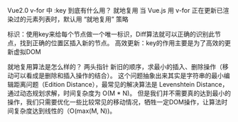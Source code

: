 Vue2.0 v-for 中 :key 到底有什么用？
就地复用
当 Vue.js 用 v-for 正在更新已渲染过的元素列表时，默认用 “就地复用” 策略

标识：使用key来给每个节点做一个唯一标识，Diff算法就可以正确的识别此节点，找到正确的位置区插入新的节点。
高效更新：key的作用主要是为了高效的更新虚拟DOM




就地复用算法是怎么样的？
两头指针
新旧的顺序，求最小的插入、删除操作（移动可以看成是删除和插入操作的结合）。
这个问题抽象出来其实是字符串的最小编辑距离问题（Edition Distance），最常见的解决算法是 Levenshtein Distance，通过动态规划求解，时间复杂度为 O(M * N)。
但是我们并不需要真的达到最小的操作，我们只需要优化一些比较常见的移动情况，牺牲一定DOM操作，让算法时间复杂度达到线性的（O(max(M, N))。